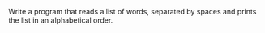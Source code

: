 Write a program that reads a list of words, separated by spaces and prints the list in an alphabetical order.
